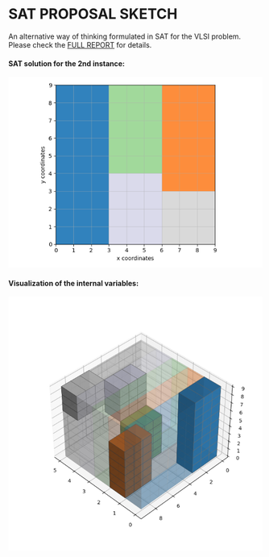 # SAT PROPOSAL SKETCH

An alternative way of thinking formulated in SAT for the VLSI problem.
Please check the [FULL REPORT](../Full_Report.pdf) for details.

#### SAT solution for the 2nd instance:  

<p align='center'>
  <img src="../utils/images/sat_ins_2.png" />
</p>    

#### Visualization of the internal variables:  

<p align='center'>
  <img src="../utils/images/parallelepiped.png" />
</p>    

